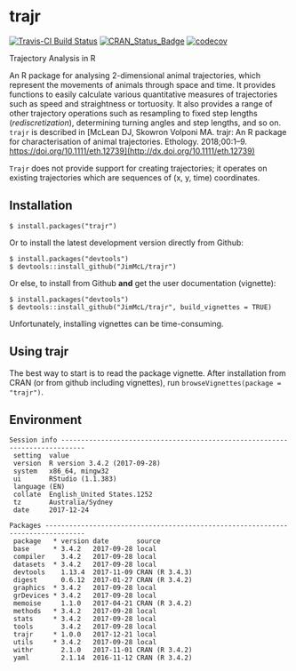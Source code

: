 # trajr

[![Travis-CI Build Status](https://travis-ci.org/JimMcL/trajr.svg?branch=master)](https://travis-ci.org/JimMcL/trajr)
[![CRAN_Status_Badge](http://www.r-pkg.org/badges/version/trajr)](https://cran.r-project.org/package=trajr)
[![codecov](https://codecov.io/gh/JimMcL/trajr/branch/master/graph/badge.svg)](https://codecov.io/gh/JimMcL/trajr)

Trajectory Analysis in R

An R package for analysing 2-dimensional animal trajectories, which represent the movements of animals through space and time. It provides functions to easily calculate various quantitative measures of trajectories such as speed and straightness or tortuosity. It also provides a range of other trajectory operations such as resampling to fixed step lengths (_rediscretization_), determining turning angles and step lengths, and so on. `trajr` is described in [McLean DJ, Skowron Volponi MA. trajr: An R package for characterisation of animal trajectories. Ethology. 2018;00:1–9. https://doi.org/10.1111/eth.12739](http://dx.doi.org/10.1111/eth.12739)

`Trajr` does not provide support for creating trajectories; it operates on existing trajectories which are sequences of (x, y, time) coordinates.

## Installation
    $ install.packages("trajr")

Or to install the latest development version directly from Github:

    $ install.packages("devtools")
    $ devtools::install_github("JimMcL/trajr")
    
Or else, to install from Github **and** get the user documentation (vignette):

    $ install.packages("devtools")
    $ devtools::install_github("JimMcL/trajr", build_vignettes = TRUE)
    
Unfortunately, installing vignettes can be time-consuming.

## Using trajr

The best way to start is to read the package vignette. After installation from CRAN (or from github including vignettes), run `browseVignettes(package = "trajr")`.

## Environment
```
Session info ----------------------------------------------------------------------------
 setting  value                       
 version  R version 3.4.2 (2017-09-28)
 system   x86_64, mingw32             
 ui       RStudio (1.1.383)           
 language (EN)                        
 collate  English_United States.1252  
 tz       Australia/Sydney            
 date     2017-12-24                  

Packages --------------------------------------------------------------------------------
 package   * version date       source        
 base      * 3.4.2   2017-09-28 local         
 compiler    3.4.2   2017-09-28 local         
 datasets  * 3.4.2   2017-09-28 local         
 devtools    1.13.4  2017-11-09 CRAN (R 3.4.3)
 digest      0.6.12  2017-01-27 CRAN (R 3.4.2)
 graphics  * 3.4.2   2017-09-28 local         
 grDevices * 3.4.2   2017-09-28 local         
 memoise     1.1.0   2017-04-21 CRAN (R 3.4.2)
 methods   * 3.4.2   2017-09-28 local         
 stats     * 3.4.2   2017-09-28 local         
 tools       3.4.2   2017-09-28 local         
 trajr     * 1.0.0   2017-12-21 local         
 utils     * 3.4.2   2017-09-28 local         
 withr       2.1.0   2017-11-01 CRAN (R 3.4.2)
 yaml        2.1.14  2016-11-12 CRAN (R 3.4.2)
```
